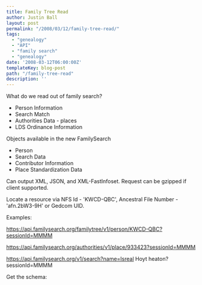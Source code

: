 ```yaml
---
title: Family Tree Read
author: Justin Ball
layout: post
permalink: "/2008/03/12/family-tree-read/"
tags:
  - "genealogy"
  - "API"
  - "family search"
  - "genealogy"
date: '2008-03-12T06:00:00Z'
templateKey: blog-post
path: "/family-tree-read"
description: ''
---
```


What do we read out of family search?

*   Person Information
*   Search Match
*   Authorities Data - places
*   LDS Ordinance Information

Objects available in the new FamilySearch

*   Person
*   Search Data
*   Contributor Information
*   Place Standardization Data

Can output XML, JSON, and XML-FastInfoset. Request can be gzipped if client supported.

Locate a resource via NFS Id - 'KWCD-QBC', Ancestral File Number - 'afn.2bW3-9H' or Gedcom UID.

Examples:

https://api.familysearch.org/familytree/v1/person/KWCD-QBC?sessionId=MMMM

https://api.familysearch.org/authorities/v1/place/933423?sessionId=MMMM

https://api.familysearch.org/v1/search?name=Isreal Hoyt heaton?sessionId=MMMM

Get the schema:
